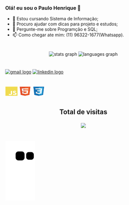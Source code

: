### Olá! eu sou o Paulo Henrique 👋


- 🌱 Estou cursando Sistema de Informação;
- 🤔 Procuro ajudar com dicas para projeto e estudos;
- 💬 Pergunte-me sobre Programção e SQL;
- 📫 Como chegar ate mim: (11) 96322-1677(Whatsapp).

#

<div align="center">
  <img src="https://github-readme-stats.vercel.app/api?hide_title=false&hide_rank=false&show_icons=true&include_all_commits=true&count_private=true&disable_animations=false&theme=dark&locale=en&hide_border=false&username=PauloHenrique5" height="150" alt="stats graph"  />
  <img src="https://github-readme-stats.vercel.app/api/top-langs?locale=pt-br&hide_title=false&layout=compact&card_width=320&langs_count=5&theme=dracula&hide_border=false&username=PauloHenrique5" height="150" alt="languages graph"  />
</div>

#

<a href="phvirgens913@gmail.com"><img src="https://img.shields.io/static/v1?message=Gmail&logo=gmail&label=&color=D14836&logoColor=white&labelColor=&style=for-the-badge" height="35" alt="gmail logo"  /></a>
<a href="https://www.linkedin.com/in/paulo-henrique-420242204"><img src="https://img.shields.io/static/v1?message=LinkedIn&logo=linkedin&label=&color=0077B5&logoColor=white&labelColor=&style=for-the-badge" height="35" alt="linkedin logo" /></a>
#

<img align="center" alt="Paulo-Js" height="30" width="40" src="https://raw.githubusercontent.com/devicons/devicon/master/icons/javascript/javascript-plain.svg">
<img align="center" alt="Paulo-HTML" height="30" width="40" src="https://raw.githubusercontent.com/devicons/devicon/master/icons/html5/html5-original.svg">
<img align="center" alt="Paulo-CSS" height="30" width="40" src="https://raw.githubusercontent.com/devicons/devicon/master/icons/css3/css3-original.svg">

#

<h2 align="center">Total de visitas</h2>

###

<div align="center">
  <img src="https://profile-counter.glitch.me/ludalmeidaa/count.svg?"  />
</div>

#

![Snake animation](https://github.com/rafaballerini/rafaballerini/blob/output/github-contribution-grid-snake.svg)
